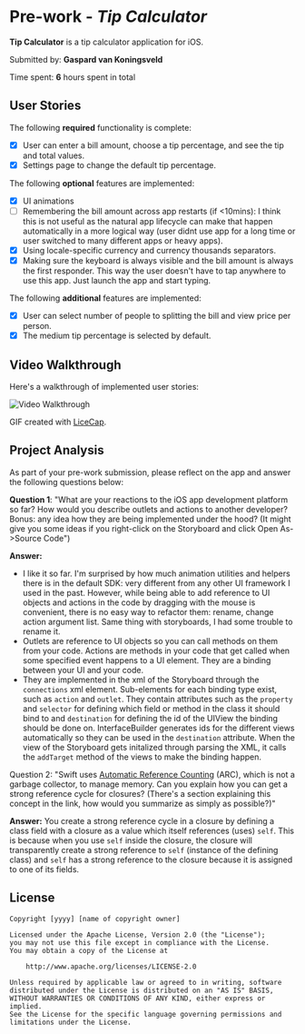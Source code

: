 # Pre-work - *Tip Calculator*

**Tip Calculator** is a tip calculator application for iOS.

Submitted by: **Gaspard van Koningsveld**

Time spent: **6** hours spent in total

## User Stories

The following **required** functionality is complete:

* [x] User can enter a bill amount, choose a tip percentage, and see the tip and total values.
* [X] Settings page to change the default tip percentage.

The following **optional** features are implemented:
* [x] UI animations
* [ ] Remembering the bill amount across app restarts (if <10mins): I think this is not useful as the natural app lifecycle can make that happen automatically in a more logical way (user didnt use app for a long time or user switched to many different apps or heavy apps).
* [x] Using locale-specific currency and currency thousands separators.
* [x] Making sure the keyboard is always visible and the bill amount is always the first responder. This way the user doesn't have to tap anywhere to use this app. Just launch the app and start typing.

The following **additional** features are implemented:

- [x] User can select number of people to splitting the bill and view price per person.
- [x] The medium tip percentage is selected by default.

## Video Walkthrough 

Here's a walkthrough of implemented user stories:

<img src='http://i.imgur.com/SGP1TTz.gif' title='Video Walkthrough' width='' alt='Video Walkthrough' />

GIF created with [LiceCap](http://www.cockos.com/licecap/).

## Project Analysis

As part of your pre-work submission, please reflect on the app and answer the following questions below:

**Question 1**: "What are your reactions to the iOS app development platform so far? How would you describe outlets and actions to another developer? Bonus: any idea how they are being implemented under the hood? (It might give you some ideas if you right-click on the Storyboard and click Open As->Source Code")

**Answer:**
- I like it so far. I'm surprised by how much animation utilities and helpers there is in the default SDK: very different from any other UI framework I used in the past. However, while being able to add reference to UI objects and actions in the code by dragging with the mouse is convenient, there is no easy way to refactor them: rename, change action argument list. Same thing with storyboards, I had some trouble to rename it.
- Outlets are reference to UI objects so you can call methods on them from your code. Actions are methods in your code that get called when some specified event happens to a UI element. They are a binding between your UI and your code.
- They are implemented in the xml of the Storyboard through the `connections` xml element. Sub-elements for each binding type exist, such as `action` and `outlet`. They contain attributes such as the `property` and `selector` for defining which field or method in the class it should bind to and `destination` for defining the id of the UIView the binding should be done on. InterfaceBuilder generates ids for the different views automatically so they can be used in the `destination` attribute. When the view of the Storyboard gets initalized through parsing the XML, it calls the `addTarget` method of the views to make the binding happen.

Question 2: "Swift uses [Automatic Reference Counting](https://developer.apple.com/library/content/documentation/Swift/Conceptual/Swift_Programming_Language/AutomaticReferenceCounting.html#//apple_ref/doc/uid/TP40014097-CH20-ID49) (ARC), which is not a garbage collector, to manage memory. Can you explain how you can get a strong reference cycle for closures? (There's a section explaining this concept in the link, how would you summarize as simply as possible?)"

**Answer:** You create a strong reference cycle in a closure by defining a class field with a closure as a value which itself references (uses) `self`. This is because when you use `self` inside the closure, the closure will transparently create a strong reference to `self` (instance of the defining class) and `self` has a strong reference to the closure because it is assigned to one of its fields.


## License

    Copyright [yyyy] [name of copyright owner]

    Licensed under the Apache License, Version 2.0 (the "License");
    you may not use this file except in compliance with the License.
    You may obtain a copy of the License at

        http://www.apache.org/licenses/LICENSE-2.0

    Unless required by applicable law or agreed to in writing, software
    distributed under the License is distributed on an "AS IS" BASIS,
    WITHOUT WARRANTIES OR CONDITIONS OF ANY KIND, either express or implied.
    See the License for the specific language governing permissions and
    limitations under the License.

